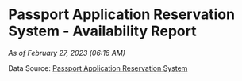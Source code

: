 # Passport Application Reservation System - Availability Report

*As of February 27, 2023 (06:16 AM)*

Data Source: [Passport Application Reservation System](https://eservices.immigration.gov.lk:8443/appointment/pages/reservationApplication.xhtml)